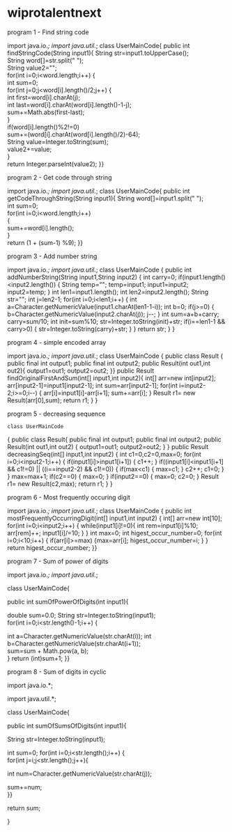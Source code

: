 # wiprotalentnext
program 1 - Find string code

import java.io.*;
import java.util.*;
class UserMainCode{
public int findStringCode(String input1){
String str=input1.toUpperCase();    
String word[]=str.split(" ");    
String value2="";    
for(int i=0;i<word.length;i++)    {     
int sum=0;     
for(int j=0;j<word[i].length()/2;j++)     {      
int first=word[i].charAt(j);      
int last=word[i].charAt(word[i].length()-1-j);       
sum+=Math.abs(first-last);     
}    
 if(word[i].length()%2!=0)     
sum+=(word[i].charAt(word[i].length()/2)-64);          
String value=Integer.toString(sum);         
  value2+=value;   
 }   
 return Integer.parseInt(value2);
 }}

program 2 - Get code through string

import java.io.*;
import java.util.*;
class UserMainCode{
public int getCodeThroughString(String input1){
String word[]=input1.split(" ");  
int sum=0;  
for(int i=0;i<word.length;i++)  
{          
sum+=word[i].length();  
}   
return (1 + (sum-1) %9); 
}}

program 3 - Add number string

import java.io.*;
import java.util.*;
class UserMainCode
{
public int addNumberString(String input1,String input2)
{
int carry=0;
  if(input1.length()<input2.length())
  {
    String temp="";
   temp=input1;
   input1=input2;
   input2=temp;
  }
  int len1=input1.length();
  int len2=input2.length();
  String str="";
  int j=len2-1;
  for(int i=0;i<len1;i++)
  {
   int a=Character.getNumericValue(input1.charAt(len1-1-i));
   int b=0;
   if(j>=0)
   {
    b=Character.getNumericValue(input2.charAt(j));
    j--;
   }
   int sum=a+b+carry;
   carry=sum/10;
   int init=sum%10;
   str=Integer.toString(init)+str;
   if(i==len1-1 && carry>0)
   {
              str=Integer.toString(carry)+str;
    }
  }
  return str;
 }
}

program 4 - simple encoded array

import java.io.*;
import java.util.*;
class UserMainCode
{
 public class Result
  {
    public final int output1;
    public final int output2;
public Result(int out1,int out2){
  output1=out1;
  output2=out2;
}}
  public Result findOriginalFirstAndSum(int[] input1,int input2){
int[] arr=new int[input2];
  arr[input2-1]=input1[input2-1];
  int sum=arr[input2-1];
  for(int i=input2-2;i>=0;i--)
        {
   arr[i]=input1[i]-arr[i+1];
   sum+=arr[i];
  }
         Result r1= new Result(arr[0],sum);
   return r1;
  }
    }
    
 program 5 - decreasing sequence
    
    class UserMainCode
{
public class Result{
 public final int output1;
 public final int output2;
 public Result(int out1,int out2)
 {
  output1=out1;
  output2=out2;
 }
}
public Result decreasingSeq(int[] input1,int input2)
{
 int c1=0,c2=0,max=0;
for(int i=0;i<input2-1;i++)
        {
            if(input1[i]>input1[i+1])
            {
                c1++;
            }
            if((input1[i]<input1[i+1] && c1!=0) || ((i==input2-2) && c1!=0))
            {
                if(max<c1)
                {
                    max=c1;
                }
                c2++;
                c1=0;
            }
        }
        max=max+1;
        if(c2==0)
        {
            max=0;
        }
        if(input2==0)
        {
            max=0;
            c2=0;
        }
        Result r1= new Result(c2,max);
        return r1;
}
}

program 6 - Most frequently occuring digit 

import java.io.*;
import  java.util.*;
class UserMainCode
{
public int mostFrequentlyOccurringDigit(int[] input1,int input2)
{
               int[] arr=new int[10];
  for(int i=0;i<input2;i++)
  {
    while(input1[i]!=0){
    int rem=input1[i]%10;
    arr[rem]++;
    input1[i]/=10;
   }
 }
 int max=0;
 int higest_occur_number=0;
 for(int i=0;i<10;i++)
 {
  if(arr[i]>=max)
  {max=arr[i];
    higest_occur_number=i;
  }
 }
 return higest_occur_number;
}}

program 7 - Sum of power of digits

import java.io.*;
import  java.util.*;

class UserMainCode{  

public int sumOfPowerOfDigits(int input1){ 

double sum=0.0; 
String str=Integer.toString(input1);   
for(int i=0;i<str.length()-1;i++)  {   

 int a=Character.getNumericValue(str.charAt(i)); 
 int b=Character.getNumericValue(str.charAt(i+1));   
sum=sum + Math.pow(a, b);  
 } 
 return (int)sum+1; 
}}

program 8 - Sum of digits in cyclic

import java.io.*;

import  java.util.*;

class UserMainCode{

public int sumOfSumsOfDigits(int input1){             

String str=Integer.toString(input1); 

int sum=0; 
for(int i=0;i<str.length();i++)  {   
 for(int j=i;j<str.length();j++){   

int num=Character.getNumericValue(str.charAt(j));   

sum+=num;  
}} 

  return sum; 

}
